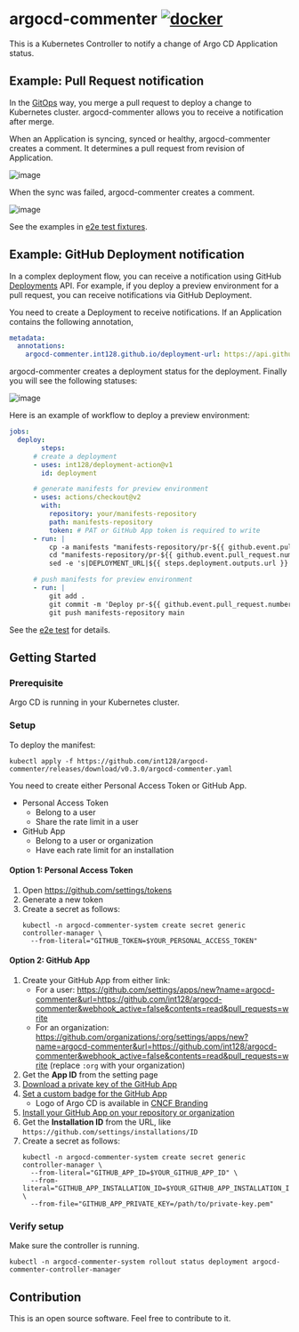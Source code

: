 # argocd-commenter [![docker](https://github.com/int128/argocd-commenter/actions/workflows/docker.yaml/badge.svg)](https://github.com/int128/argocd-commenter/actions/workflows/docker.yaml)

This is a Kubernetes Controller to notify a change of Argo CD Application status.


## Example: Pull Request notification

In the [GitOps](https://www.weave.works/technologies/gitops/) way, you merge a pull request to deploy a change to Kubernetes cluster.
argocd-commenter allows you to receive a notification after merge.

When an Application is syncing, synced or healthy, argocd-commenter creates a comment.
It determines a pull request from revision of Application.

![image](https://user-images.githubusercontent.com/321266/139166345-8edd77cb-319a-43df-b09a-40c18de74716.png)

When the sync was failed, argocd-commenter creates a comment.

![image](https://user-images.githubusercontent.com/321266/139166379-78b431b0-4439-4c86-9280-566424501ac4.png)

See the examples in [e2e test fixtures](https://github.com/int128/argocd-commenter-e2e-test/pulls?q=is%3Apr+is%3Aclosed).


## Example: GitHub Deployment notification

In a complex deployment flow, you can receive a notification using GitHub [Deployments](https://docs.github.com/en/rest/reference/deployments) API.
For example, if you deploy a preview environment for a pull request, you can receive notifications via GitHub Deployment.

You need to create a Deployment to receive notifications.
If an Application contains the following annotation,

```yaml
metadata:
  annotations:
    argocd-commenter.int128.github.io/deployment-url: https://api.github.com/repos/OWNER/REPO/deployments/ID
```

argocd-commenter creates a deployment status for the deployment.
Finally you will see the following statuses:

![image](https://user-images.githubusercontent.com/321266/139166278-e74f6d1b-c722-430f-850c-2f7135e251d6.png)

Here is an example of workflow to deploy a preview environment:

```yaml
jobs:
  deploy:
        steps:
      # create a deployment
      - uses: int128/deployment-action@v1
        id: deployment

      # generate manifests for preview environment
      - uses: actions/checkout@v2
        with:
          repository: your/manifests-repository
          path: manifests-repository
          token: # PAT or GitHub App token is required to write
      - run: |
          cp -a manifests "manifests-repository/pr-${{ github.event.pull_request.number }}"
          cd "manifests-repository/pr-${{ github.event.pull_request.number }}"
          sed -e 's|DEPLOYMENT_URL|${{ steps.deployment.outputs.url }}|g' applications/*.yaml

      # push manifests for preview environment
      - run: |
          git add .
          git commit -m 'Deploy pr-${{ github.event.pull_request.number }}'
          git push manifests-repository main
```

See the [e2e test](https://github.com/int128/argocd-commenter/blob/master/.github/workflows/docker.yaml) for details.


## Getting Started

### Prerequisite

Argo CD is running in your Kubernetes cluster.


### Setup

To deploy the manifest:

```shell
kubectl apply -f https://github.com/int128/argocd-commenter/releases/download/v0.3.0/argocd-commenter.yaml
```

You need to create either Personal Access Token or GitHub App.

- Personal Access Token
    - Belong to a user
    - Share the rate limit in a user
- GitHub App
    - Belong to a user or organization
    - Have each rate limit for an installation

#### Option 1: Personal Access Token

1. Open https://github.com/settings/tokens
1. Generate a new token
1. Create a secret as follows:
    ```shell
    kubectl -n argocd-commenter-system create secret generic controller-manager \
      --from-literal="GITHUB_TOKEN=$YOUR_PERSONAL_ACCESS_TOKEN"
    ```

#### Option 2: GitHub App

1. Create your GitHub App from either link:
    - For a user: https://github.com/settings/apps/new?name=argocd-commenter&url=https://github.com/int128/argocd-commenter&webhook_active=false&contents=read&pull_requests=write
    - For an organization: https://github.com/organizations/:org/settings/apps/new?name=argocd-commenter&url=https://github.com/int128/argocd-commenter&webhook_active=false&contents=read&pull_requests=write (replace `:org` with your organization)
1. Get the **App ID** from the setting page
1. [Download a private key of the GitHub App](https://docs.github.com/en/developers/apps/authenticating-with-github-apps)
1. [Set a custom badge for the GitHub App](https://docs.github.com/en/developers/apps/creating-a-custom-badge-for-your-github-app)
    - Logo of Argo CD is available in [CNCF Branding](https://cncf-branding.netlify.app/projects/argo/)
1. [Install your GitHub App on your repository or organization](https://docs.github.com/en/developers/apps/installing-github-apps)
1. Get the **Installation ID** from the URL, like `https://github.com/settings/installations/ID`
1. Create a secret as follows:
    ```shell
    kubectl -n argocd-commenter-system create secret generic controller-manager \
      --from-literal="GITHUB_APP_ID=$YOUR_GITHUB_APP_ID" \
      --from-literal="GITHUB_APP_INSTALLATION_ID=$YOUR_GITHUB_APP_INSTALLATION_ID" \
      --from-file="GITHUB_APP_PRIVATE_KEY=/path/to/private-key.pem"
    ```


### Verify setup

Make sure the controller is running.

```shell
kubectl -n argocd-commenter-system rollout status deployment argocd-commenter-controller-manager
```


## Contribution

This is an open source software. Feel free to contribute to it.

